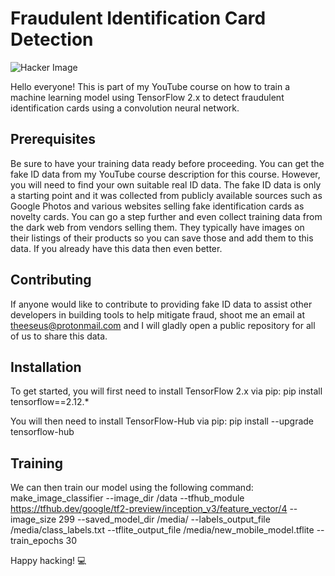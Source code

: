 # Fraudulent Identification Card Detection

![Hacker Image](https://cdn.pixabay.com/photo/2016/11/29/13/30/anonymous-1869918_960_720.jpg)

Hello everyone! This is part of my YouTube course on how to train a machine learning model using TensorFlow 2.x to detect fraudulent identification cards using a convolution neural network.

## Prerequisites
Be sure to have your training data ready before proceeding. You can get the fake ID data from my YouTube course description for this course. However, you will need to find your own suitable real ID data. The fake ID data is only a starting point and it was collected from publicly available sources such as Google Photos and various websites selling fake identification cards as novelty cards. You can go a step further and even collect training data from the dark web from vendors selling them. They typically have images on their listings of their products so you can save those and add them to this data. If you already have this data then even better.

## Contributing
If anyone would like to contribute to providing fake ID data to assist other developers in building tools to help mitigate fraud, shoot me an email at theeseus@protonmail.com and I will gladly open a public repository for all of us to share this data.

## Installation
To get started, you will first need to install TensorFlow 2.x via pip:
pip install tensorflow==2.12.*


You will then need to install TensorFlow-Hub via pip:
pip install --upgrade tensorflow-hub


## Training
We can then train our model using the following command:
make_image_classifier
--image_dir /data
--tfhub_module https://tfhub.dev/google/tf2-preview/inception_v3/feature_vector/4
--image_size 299
--saved_model_dir /media/
--labels_output_file /media/class_labels.txt
--tflite_output_file /media/new_mobile_model.tflite
--train_epochs 30



Happy hacking! :computer: 
